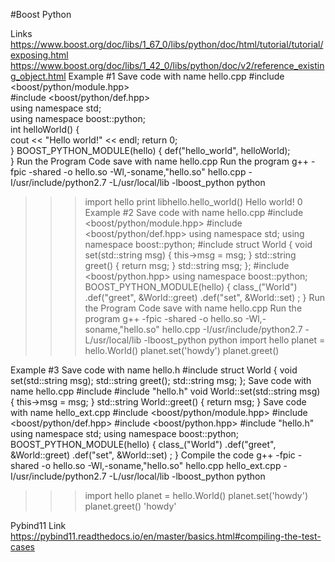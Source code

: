 #Boost Python

Links
https://www.boost.org/doc/libs/1_67_0/libs/python/doc/html/tutorial/tutorial/exposing.html
https://www.boost.org/doc/libs/1_42_0/libs/python/doc/v2/reference_existing_object.html
Example #1
Save code with name hello.cpp
   #include <boost/python/module.hpp>  
   #include <boost/python/def.hpp>  
   using namespace std;  
   using namespace boost::python;  
   int helloWorld() {          
         cout << "Hello world!" << endl;
         return 0;  
   }
   BOOST_PYTHON_MODULE(hello) {
         def("hello_world", helloWorld);  
   }
Run the Program
Code save with name hello.cpp
Run the program
g++ -fpic -shared -o hello.so -Wl,-soname,"hello.so" hello.cpp -I/usr/include/python2.7 -L/usr/local/lib  -lboost_python
  python
  >>> import hello
  >>> print libhello.hello_world()
  Hello world!
  0
Example #2
Save code with name hello.cpp
 #include <boost/python/module.hpp>
 #include <boost/python/def.hpp>
 using namespace std;
 using namespace boost::python;
 #include <iostream>
 struct World
 {
     void set(std::string msg) { this->msg = msg; }
     std::string greet() { return msg; }
     std::string msg;
 };
 #include <boost/python.hpp>
 using namespace boost::python;
 BOOST_PYTHON_MODULE(hello)
 {
     class_<World>("World")
         .def("greet", &World::greet)
         .def("set", &World::set)
         ;
 }
Run the Program
Code save with name hello.cpp
Run the program
g++ -fpic -shared -o hello.so -Wl,-soname,"hello.so" hello.cpp -I/usr/include/python2.7 -L/usr/local/lib -lboost_python
 python
 >>> import hello
 >>> planet = hello.World()
 >>> planet.set('howdy')
 >>> planet.greet()

Example #3
Save code with name hello.h
 #include <iostream>
 struct World
 {
     void set(std::string msg);
     std::string greet();
     std::string msg;
 };
Save code with name hello.cpp
 #include <iostream>
 #include "hello.h"
 void World::set(std::string msg) {
     this->msg = msg;
 }
 std::string World::greet() {
     return msg;
 }
Save code with name hello_ext.cpp
 #include <boost/python/module.hpp>
 #include <boost/python/def.hpp>
 #include <boost/python.hpp>
 #include "hello.h"
 using namespace std;
 using namespace boost::python;
 BOOST_PYTHON_MODULE(hello)
 {
     class_<World>("World")
         .def("greet", &World::greet)
         .def("set", &World::set)
         ;
 }
Compile the code
g++ -fpic -shared -o hello.so -Wl,-soname,"hello.so" hello.cpp hello_ext.cpp -I/usr/include/python2.7 -L/usr/local/lib -lboost_python
   python
   >>> import hello 
   >>> planet = hello.World() 
   >>> planet.set('howdy')
   >>> planet.greet()
   'howdy'
   
Pybind11
Link
https://pybind11.readthedocs.io/en/master/basics.html#compiling-the-test-cases
